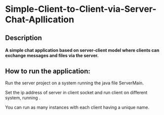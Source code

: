 # Simple-Client-to-Client-via-Server-Chat-Apllication

## Description
#### A simple chat application based on server-client model where clients can exchange messages and files via the server. 


## How to run the application:

Run the server project on a system running the java file ServerMain.

Set the ip address of server in client socket and run client on different system, running .

You can run as many instances with each client having a unique name.

